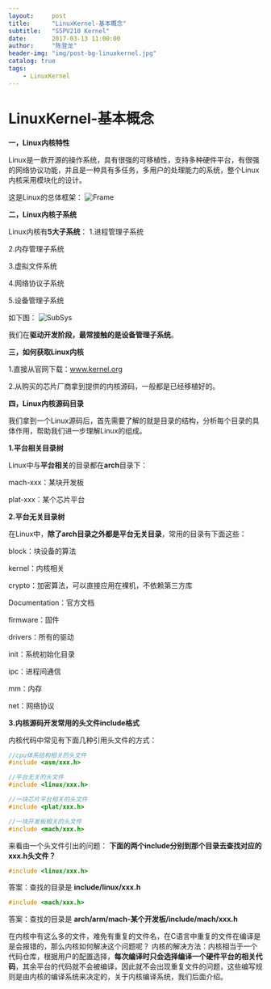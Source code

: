 ```yaml
---
layout:     post
title:      "LinuxKernel-基本概念"
subtitle:   "S5PV210 Kernel"
date:       2017-03-13 11:00:00
author:     "陈登龙"
header-img: "img/post-bg-linuxkernel.jpg"
catalog: true
tags:
    - LinuxKernel
---
```


# LinuxKernel-基本概念

**一，Linux内核特性**

Linux是一款开源的操作系统，具有很强的可移植性，支持多种硬件平台，有很强的网络协议功能，并且是一种具有多任务，多用户的处理能力的系统，整个Linux内核采用模块化的设计。

这是Linux的总体框架：
![Frame][1]


**二，Linux内核子系统**

Linux内核有**5大子系统**：
1.进程管理子系统

2.内存管理子系统

3.虚拟文件系统

4.网络协议子系统

5.设备管理子系统

如下图：
![SubSys][2]

我们在**驱动开发阶段，最常接触的是设备管理子系统**。

**三，如何获取Linux内核**

1.直接从官网下载：www.kernel.org

2.从购买的芯片厂商拿到提供的内核源码，一般都是已经移植好的。


**四，Linux内核源码目录**

我们拿到一个Linux源码后，首先需要了解的就是目录的结构，分析每个目录的具体作用，帮助我们进一步理解Linux的组成。

**1.平台相关目录树**

Linux中与**平台相关**的目录都在**arch**目录下：

mach-xxx：某块开发板

plat-xxx：某个芯片平台

**2.平台无关目录树**

在Linux中，**除了arch目录之外都是平台无关目录**，常用的目录有下面这些：

block：块设备的算法

kernel：内核相关

crypto：加密算法，可以直接应用在裸机，不依赖第三方库

Documentation：官方文档

firmware：固件

drivers：所有的驱动

init：系统初始化目录

ipc：进程间通信

mm：内存

net：网络协议

**3.内核源码开发常用的头文件include格式**

内核代码中常见有下面几种引用头文件的方式：

``` c
//cpu体系结构相关的头文件
#include <asm/xxx.h>

//平台无关的头文件
#include <linux/xxx.h>

//一块芯片平台相关的头文件
#include <plat/xxx.h>

//一块开发板相关的头文件
#include <mach/xxx.h>
```

来看由一个头文件引出的问题：
**下面的两个include分别到那个目录去查找对应的xxx.h头文件？**

``` c
#include <linux/xxx.h>
```
答案：查找的目录是 **include/linux/xxx.h**

``` c
#include <mach/xxx.h>
```
答案：查找的目录是 **arch/arm/mach-某个开发板/include/mach/xxx.h**


在内核中有这么多的文件，难免有重复的文件名，在C语言中重复的文件在编译是是会报错的，那么内核如何解决这个问题呢？
内核的解决方法：内核相当于一个代码仓库，根据用户的配置选择，**每次编译时只会选择编译一个硬件平台的相关代码**，其余平台的代码就不会被编译，因此就不会出现重复文件的问题，这些编写规则是由内核的编译系统来决定的，关于内核编译系统，我们后面介绍。

  [1]: https://cheng-zhi.github.io/img/LinuxKernel/post-2017-3-13-LinuxFrame.png
  [2]: https://cheng-zhi.github.io/img/LinuxKernel/post-2017-3-13-LinuxSubSys.png
